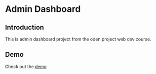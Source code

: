 # Admin Dashboard

## Introduction

This is admin dashboard project from the oden project web dev course.

## Demo

Check out the [demo](https://ardiandev.github.io/admin-dashboard/)
